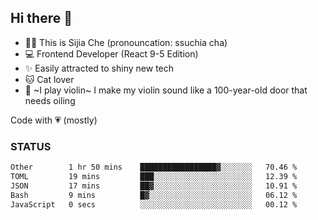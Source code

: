 ## Hi there 👋

- 🙋‍♀️ This is Sijia Che (pronouncation: ssuchia cha)
- 💻 Frontend Developer (React 9-5 Edition)
- ✨ Easily attracted to shiny new tech
- 🐱 Cat lover
- 🌟 ~I play violin~ I make my violin sound like a 100-year-old door that needs oiling

Code with 💗 (mostly)

### STATUS
<!--START_SECTION:waka-->

```txt
Other        1 hr 50 mins    █████████████████▓░░░░░░░   70.46 %
TOML         19 mins         ███░░░░░░░░░░░░░░░░░░░░░░   12.39 %
JSON         17 mins         ██▓░░░░░░░░░░░░░░░░░░░░░░   10.91 %
Bash         9 mins          █▓░░░░░░░░░░░░░░░░░░░░░░░   06.12 %
JavaScript   0 secs          ░░░░░░░░░░░░░░░░░░░░░░░░░   00.12 %
```

<!--END_SECTION:waka-->
